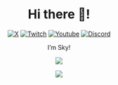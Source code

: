 <h1 align="center">Hi there 👋!</h1>
<div align="center">
  <a href="https://twitter.com/mathys_xx" target="_blank"><img src="https://img.shields.io/badge/@Micorksen-black?style=for-the-badge&logo=x" alt="X" /></a>
  <a href="https://twitch.tv/mathys_xx" target="_blank"><img src="https://img.shields.io/badge/@Sky-772CE8?style=for-the-badge&logo=twitch&logoColor=white" alt="Twitch" /></a>
  <a href="https://youtube.com/channel/UC_OVDhqhz1T5qUQWCJPKmQA" target="_blank"><img src="https://img.shields.io/badge/Micorksen-CD201F?style=for-the-badge&logo=youtube" alt="Youtube" /></a>
  <a href="https://discord.gg/aKtkZFNeRK" target="_blank"><img src="https://img.shields.io/badge/@micorksen-5865F2?style=for-the-badge&logo=discord&logoColor=white" alt="Discord" /></a>
  <br />
</div>
<p align="center">I’m Sky!</p>
<a href="#"><p align="center"><img src="https://github-readme-stats.vercel.app/api?username=Sky&theme=material-palenight&show_icons=true" /></p></a>
<a href="#"><p align="center"><img src="https://github-readme-stats.vercel.app/api/top-langs/?username=Sky&layout=compact&theme=material-palenight" /></p></a>
